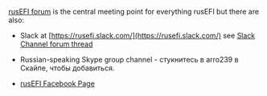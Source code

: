 
[rusEFI forum](https://rusefi.com/forum/) is the central meeting point for everything rusEFI but there are also:

- Slack at [https://rusefi.slack.com/](https://rusefi.slack.com/) see [Slack Channel forum thread](https://rusefi.com/forum/viewtopic.php?t=1198)

- Russian-speaking Skype group channel - стукнитесь в arro239 в Скайпе, чтобы добавиться.

- [rusEFI Facebook Page](https://www.facebook.com/rusEfiECU/) 
